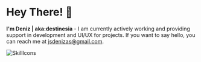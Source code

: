 # Hey There! 👋
**I'm Deniz | aka:destinesia** - I am currently actively working and providing support in development and UI/UX for projects. If you want to say hello, you can reach me at jsdenizas@gmail.com.

![SkillIcons](https://skillicons.dev/icons?i=js,html,css,sass,bootstrap,vscode,vue)
